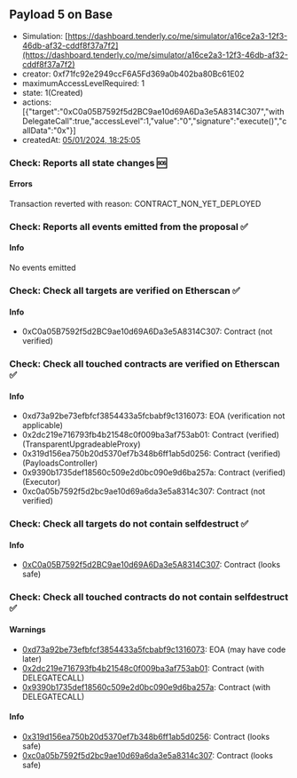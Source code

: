 ## Payload 5 on Base

- Simulation: [https://dashboard.tenderly.co/me/simulator/a16ce2a3-12f3-46db-af32-cddf8f37a7f2](https://dashboard.tenderly.co/me/simulator/a16ce2a3-12f3-46db-af32-cddf8f37a7f2)
- creator: 0xf71fc92e2949ccF6A5Fd369a0b402ba80Bc61E02
- maximumAccessLevelRequired: 1
- state: 1(Created)
- actions: [{"target":"0xC0a05B7592f5d2BC9ae10d69A6Da3e5A8314C307","withDelegateCall":true,"accessLevel":1,"value":"0","signature":"execute()","callData":"0x"}]
- createdAt: [05/01/2024, 18:25:05](https://basescan.org/tx/0xce9e045e968ff7c0627e393428d70f0dff61be53c7580365e6c7a81ad47f0da5)

### Check: Reports all state changes :sos:

#### Errors

Transaction reverted with reason: CONTRACT_NON_YET_DEPLOYED

### Check: Reports all events emitted from the proposal :white_check_mark:

#### Info

No events emitted

### Check: Check all targets are verified on Etherscan :white_check_mark:

#### Info

- 0xC0a05B7592f5d2BC9ae10d69A6Da3e5A8314C307: Contract (not verified)

### Check: Check all touched contracts are verified on Etherscan :white_check_mark:

#### Info

- 0xd73a92be73efbfcf3854433a5fcbabf9c1316073: EOA (verification not applicable)
- 0x2dc219e716793fb4b21548c0f009ba3af753ab01: Contract (verified) (TransparentUpgradeableProxy)
- 0x319d156ea750b20d5370ef7b348b6ff1ab5d0256: Contract (verified) (PayloadsController)
- 0x9390b1735def18560c509e2d0bc090e9d6ba257a: Contract (verified) (Executor)
- 0xc0a05b7592f5d2bc9ae10d69a6da3e5a8314c307: Contract (not verified)

### Check: Check all targets do not contain selfdestruct :white_check_mark:

#### Info

- [0xC0a05B7592f5d2BC9ae10d69A6Da3e5A8314C307](https://basescan.org/address/0xC0a05B7592f5d2BC9ae10d69A6Da3e5A8314C307): Contract (looks safe)

### Check: Check all touched contracts do not contain selfdestruct :white_check_mark:

#### Warnings

- [0xd73a92be73efbfcf3854433a5fcbabf9c1316073](https://basescan.org/address/0xd73a92be73efbfcf3854433a5fcbabf9c1316073): EOA (may have code later)
- [0x2dc219e716793fb4b21548c0f009ba3af753ab01](https://basescan.org/address/0x2dc219e716793fb4b21548c0f009ba3af753ab01): Contract (with DELEGATECALL)
- [0x9390b1735def18560c509e2d0bc090e9d6ba257a](https://basescan.org/address/0x9390b1735def18560c509e2d0bc090e9d6ba257a): Contract (with DELEGATECALL)

#### Info

- [0x319d156ea750b20d5370ef7b348b6ff1ab5d0256](https://basescan.org/address/0x319d156ea750b20d5370ef7b348b6ff1ab5d0256): Contract (looks safe)
- [0xc0a05b7592f5d2bc9ae10d69a6da3e5a8314c307](https://basescan.org/address/0xc0a05b7592f5d2bc9ae10d69a6da3e5a8314c307): Contract (looks safe)

